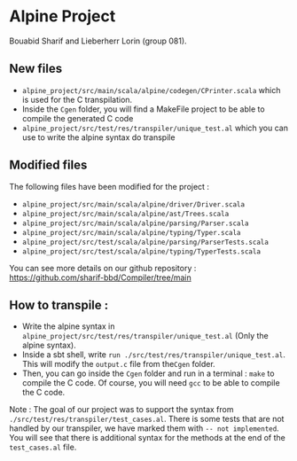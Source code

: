 # Alpine Project

Bouabid Sharif and Lieberherr Lorin (group 081).

## New files
- `alpine_project/src/main/scala/alpine/codegen/CPrinter.scala` which is used for the C transpilation.
- Inside the `Cgen` folder, you will find a MakeFile project to be able to compile the generated C code
- `alpine_project/src/test/res/transpiler/unique_test.al` which you can use to write the alpine syntax do transpile

## Modified files
The following files have been modified for the project :
- `alpine_project/src/main/scala/alpine/driver/Driver.scala`
- `alpine_project/src/main/scala/alpine/ast/Trees.scala`
- `alpine_project/src/main/scala/alpine/parsing/Parser.scala`
- `alpine_project/src/main/scala/alpine/typing/Typer.scala`
- `alpine_project/src/test/scala/alpine/parsing/ParserTests.scala`
- `alpine_project/src/test/scala/alpine/typing/TyperTests.scala`<br>

You can see more details on our github repository : https://github.com/sharif-bbd/Compiler/tree/main

## How to transpile :
- Write the alpine syntax in `alpine_project/src/test/res/transpiler/unique_test.al` (Only the alpine syntax).
- Inside a sbt shell, write `run ./src/test/res/transpiler/unique_test.al`. 
This will modify the `output.c` file from the`Cgen` folder. 
- Then, you can go inside the `Cgen` folder and run in a terminal : `make` to compile the C code. Of course,
you will need `gcc` to be able to compile the C code.

Note : The goal of our project was to support the syntax from `./src/test/res/transpiler/test_cases.al`. There is some tests that are not handled by our transpiler,
we have marked them with `-- not implemented`. You will see that there is additional syntax for the methods at the end of the `test_cases.al` file.